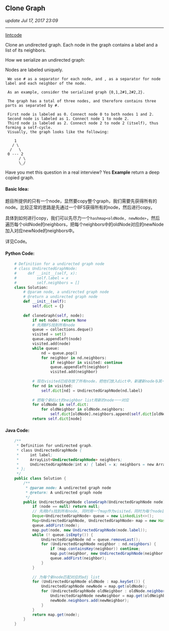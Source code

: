 ## Clone Graph 
_update Jul 17, 2017 23:09_

---
[lintcode](http://www.lintcode.com/en/problem/clone-graph/#)

Clone an undirected graph. Each node in the graph contains a label and a list of its neighbors.

How we serialize an undirected graph:

Nodes are labeled uniquely.
     
     We use # as a separator for each node, and , as a separator for node label and each neighbor of the node.
     
     As an example, consider the serialized graph {0,1,2#1,2#2,2}.
     
     The graph has a total of three nodes, and therefore contains three parts as separated by #.
     
     First node is labeled as 0. Connect node 0 to both nodes 1 and 2.
     Second node is labeled as 1. Connect node 1 to node 2.
     Third node is labeled as 2. Connect node 2 to node 2 (itself), thus forming a self-cycle.
     Visually, the graph looks like the following:

        1
       / \
      /   \
     0 --- 2
          / \
          \_/
Have you met this question in a real interview? Yes
**Example**
return a deep copied graph.

#### Basic Idea:
题目所提供的只有一个node，显然要copy整个graph，我们需要先获得所有的node。比较正常的思路是先通过一个BFS获得所有的node，然后进行copy。

具体到如何进行copy，我们可以先尽力一个`hashmap<oldNode, newNode>`，然后遍历每个oldNode的neighbors，把每个neighbors中的oldNode对应的newNode加入对应newNode的neighbors中。

详见Code。

#### Python Code:
```python
    # Definition for a undirected graph node
    # class UndirectedGraphNode:
    #     def __init__(self, x):
    #         self.label = x
    #         self.neighbors = []
    class Solution:
        # @param node, a undirected graph node
        # @return a undirected graph node
        def __init__(self):
            self.dict = {}
            
        def cloneGraph(self, node):
            if not node: return None
            # 先用BFS找到所有node
            queue = collections.deque()
            visited = set()
            queue.appendleft(node)
            visited.add(node)
            while queue:
                nd = queue.pop()
                for neighbor in nd.neighbors:
                    if neighbor in visited: continue
                    queue.appendleft(neighbor)
                    visited.add(neighbor)
            
            # 现在visited已经存放了所有node，把他们放入dict中，新建新node与其一一对应
            for nd in visited:
                self.dict[nd] = UndirectedGraphNode(nd.label)
            
            # 把每个新dict的neighbor list用新的node一一对应
            for oldNode in self.dict:
                for oldNeighbor in oldNode.neighbors:
                    self.dict[oldNode].neighbors.append(self.dict[oldNeighbor])
            return self.dict[node]
```

#### Java Code:
```java
    /**
     * Definition for undirected graph.
     * class UndirectedGraphNode {
     *     int label;
     *     ArrayList<UndirectedGraphNode> neighbors;
     *     UndirectedGraphNode(int x) { label = x; neighbors = new ArrayList<UndirectedGraphNode>(); }
     * };
     */
    public class Solution {
        /**
         * @param node: A undirected graph node
         * @return: A undirected graph node
         */
        public UndirectedGraphNode cloneGraph(UndirectedGraphNode node) {
            if (node == null) return null;
            // 先用bfs找到所有node, 同时用一个map作为visited，同时为每个node匹配新的node
            Deque<UndirectedGraphNode> queue = new LinkedList<>();
            Map<UndirectedGraphNode, UndirectedGraphNode> map = new HashMap<>();
            queue.addFirst(node);
            map.put(node, new UndirectedGraphNode(node.label));
            while (! queue.isEmpty()) {
                UndirectedGraphNode nd = queue.removeLast();
                for (UndirectedGraphNode neighbor : nd.neighbors) {
                    if (map.containsKey(neighbor)) continue;
                    map.put(neighbor, new UndirectedGraphNode(neighbor.label));
                    queue.addFirst(neighbor);
                }
            }
            
            // 为每个新node匹配对应的adj list
            for (UndirectedGraphNode oldNode : map.keySet()) {
                UndirectedGraphNode newNode = map.get(oldNode);
                for (UndirectedGraphNode oldNeighbor : oldNode.neighbors) {
                    UndirectedGraphNode newNeighbor = map.get(oldNeighbor);
                    newNode.neighbors.add(newNeighbor);
                }
            }
            return map.get(node);
        }
    }
```